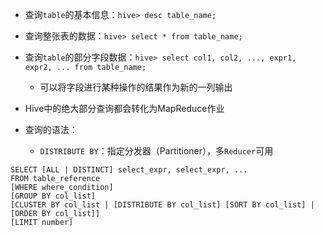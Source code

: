 
* 查询`table`的基本信息：`hive> desc table_name;`
* 查询整张表的数据：`hive> select * from table_name;`
* 查询`table`的部分字段数据：`hive> select col1, col2, ..., expr1, expr2, ... from table_name;`
  * 可以将字段进行某种操作的结果作为新的一列输出

* Hive中的绝大部分查询都会转化为MapReduce作业

* 查询的语法：
  * `DISTRIBUTE BY`：指定分发器（Partitioner），多`Reducer`可用
```
SELECT [ALL | DISTINCT] select_expr, select_expr, ...
FROM table_reference
[WHERE where_condition]
[GROUP BY col_list]
[CLUSTER BY col_list | [DISTRIBUTE BY col_list] [SORT BY col_list] | [ORDER BY col_list]]
[LIMIT number]
```
